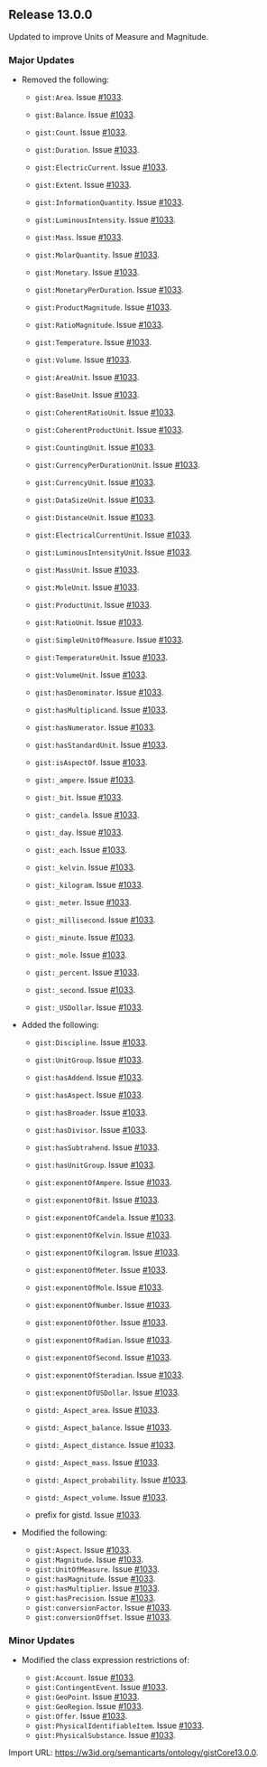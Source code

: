## Release 13.0.0

Updated to improve Units of Measure and Magnitude.

### Major Updates

- Removed the following:

  - `gist:Area`. Issue [#1033](https://github.com/semanticarts/gist/issues/1033).
  - `gist:Balance`. Issue [#1033](https://github.com/semanticarts/gist/issues/1033).
  - `gist:Count`. Issue [#1033](https://github.com/semanticarts/gist/issues/1033).
  - `gist:Duration`. Issue [#1033](https://github.com/semanticarts/gist/issues/1033).
  - `gist:ElectricCurrent`. Issue [#1033](https://github.com/semanticarts/gist/issues/1033).
  - `gist:Extent`. Issue [#1033](https://github.com/semanticarts/gist/issues/1033).
  - `gist:InformationQuantity`. Issue [#1033](https://github.com/semanticarts/gist/issues/1033).
  - `gist:LuminousIntensity`. Issue [#1033](https://github.com/semanticarts/gist/issues/1033).
  - `gist:Mass`. Issue [#1033](https://github.com/semanticarts/gist/issues/1033).
  - `gist:MolarQuantity`. Issue [#1033](https://github.com/semanticarts/gist/issues/1033).
  - `gist:Monetary`. Issue [#1033](https://github.com/semanticarts/gist/issues/1033).
  - `gist:MonetaryPerDuration`. Issue [#1033](https://github.com/semanticarts/gist/issues/1033).
  - `gist:ProductMagnitude`. Issue [#1033](https://github.com/semanticarts/gist/issues/1033).
  - `gist:RatioMagnitude`. Issue [#1033](https://github.com/semanticarts/gist/issues/1033).
  - `gist:Temperature`. Issue [#1033](https://github.com/semanticarts/gist/issues/1033).
  - `gist:Volume`. Issue [#1033](https://github.com/semanticarts/gist/issues/1033).

  - `gist:AreaUnit`. Issue [#1033](https://github.com/semanticarts/gist/issues/1033).
  - `gist:BaseUnit`. Issue [#1033](https://github.com/semanticarts/gist/issues/1033).
  - `gist:CoherentRatioUnit`. Issue [#1033](https://github.com/semanticarts/gist/issues/1033).
  - `gist:CoherentProductUnit`. Issue [#1033](https://github.com/semanticarts/gist/issues/1033).
  - `gist:CountingUnit`. Issue [#1033](https://github.com/semanticarts/gist/issues/1033).
  - `gist:CurrencyPerDurationUnit`. Issue [#1033](https://github.com/semanticarts/gist/issues/1033).
  - `gist:CurrencyUnit`. Issue [#1033](https://github.com/semanticarts/gist/issues/1033).
  - `gist:DataSizeUnit`. Issue [#1033](https://github.com/semanticarts/gist/issues/1033).
  - `gist:DistanceUnit`. Issue [#1033](https://github.com/semanticarts/gist/issues/1033).
  - `gist:ElectricalCurrentUnit`. Issue [#1033](https://github.com/semanticarts/gist/issues/1033).
  - `gist:LuminousIntensityUnit`. Issue [#1033](https://github.com/semanticarts/gist/issues/1033).
  - `gist:MassUnit`. Issue [#1033](https://github.com/semanticarts/gist/issues/1033).
  - `gist:MoleUnit`. Issue [#1033](https://github.com/semanticarts/gist/issues/1033).
  - `gist:ProductUnit`. Issue [#1033](https://github.com/semanticarts/gist/issues/1033).
  - `gist:RatioUnit`. Issue [#1033](https://github.com/semanticarts/gist/issues/1033).
  - `gist:SimpleUnitOfMeasure`. Issue [#1033](https://github.com/semanticarts/gist/issues/1033).
  - `gist:TemperatureUnit`. Issue [#1033](https://github.com/semanticarts/gist/issues/1033).
  - `gist:VolumeUnit`. Issue [#1033](https://github.com/semanticarts/gist/issues/1033).

  - `gist:hasDenominator`. Issue [#1033](https://github.com/semanticarts/gist/issues/1033).
  - `gist:hasMultiplicand`. Issue [#1033](https://github.com/semanticarts/gist/issues/1033).
  - `gist:hasNumerator`. Issue [#1033](https://github.com/semanticarts/gist/issues/1033).
  - `gist:hasStandardUnit`. Issue [#1033](https://github.com/semanticarts/gist/issues/1033).
  - `gist:isAspectOf`. Issue [#1033](https://github.com/semanticarts/gist/issues/1033).

  - `gist:_ampere`. Issue [#1033](https://github.com/semanticarts/gist/issues/1033).
  - `gist:_bit`. Issue [#1033](https://github.com/semanticarts/gist/issues/1033).
  - `gist:_candela`. Issue [#1033](https://github.com/semanticarts/gist/issues/1033).
  - `gist:_day`. Issue [#1033](https://github.com/semanticarts/gist/issues/1033).
  - `gist:_each`. Issue [#1033](https://github.com/semanticarts/gist/issues/1033).
  - `gist:_kelvin`. Issue [#1033](https://github.com/semanticarts/gist/issues/1033).
  - `gist:_kilogram`. Issue [#1033](https://github.com/semanticarts/gist/issues/1033).
  - `gist:_meter`. Issue [#1033](https://github.com/semanticarts/gist/issues/1033).
  - `gist:_millisecond`. Issue [#1033](https://github.com/semanticarts/gist/issues/1033).
  - `gist:_minute`. Issue [#1033](https://github.com/semanticarts/gist/issues/1033).
  - `gist:_mole`. Issue [#1033](https://github.com/semanticarts/gist/issues/1033).
  - `gist:_percent`. Issue [#1033](https://github.com/semanticarts/gist/issues/1033).
  - `gist:_second`. Issue [#1033](https://github.com/semanticarts/gist/issues/1033).
  - `gist:_USDollar`. Issue [#1033](https://github.com/semanticarts/gist/issues/1033).

- Added the following:

  - `gist:Discipline`. Issue [#1033](https://github.com/semanticarts/gist/issues/1033).
  - `gist:UnitGroup`. Issue [#1033](https://github.com/semanticarts/gist/issues/1033).
  - `gist:hasAddend`. Issue [#1033](https://github.com/semanticarts/gist/issues/1033).
  - `gist:hasAspect`. Issue [#1033](https://github.com/semanticarts/gist/issues/1033).
  - `gist:hasBroader`. Issue [#1033](https://github.com/semanticarts/gist/issues/1033).
  - `gist:hasDivisor`. Issue [#1033](https://github.com/semanticarts/gist/issues/1033).
  - `gist:hasSubtrahend`. Issue [#1033](https://github.com/semanticarts/gist/issues/1033).
  - `gist:hasUnitGroup`. Issue [#1033](https://github.com/semanticarts/gist/issues/1033).
  - `gist:exponentOfAmpere`. Issue [#1033](https://github.com/semanticarts/gist/issues/1033).
  - `gist:exponentOfBit`. Issue [#1033](https://github.com/semanticarts/gist/issues/1033).
  - `gist:exponentOfCandela`. Issue [#1033](https://github.com/semanticarts/gist/issues/1033).
  - `gist:exponentOfKelvin`. Issue [#1033](https://github.com/semanticarts/gist/issues/1033).
  - `gist:exponentOfKilogram`. Issue [#1033](https://github.com/semanticarts/gist/issues/1033).
  - `gist:exponentOfMeter`. Issue [#1033](https://github.com/semanticarts/gist/issues/1033).
  - `gist:exponentOfMole`. Issue [#1033](https://github.com/semanticarts/gist/issues/1033).
  - `gist:exponentOfNumber`. Issue [#1033](https://github.com/semanticarts/gist/issues/1033).
  - `gist:exponentOfOther`. Issue [#1033](https://github.com/semanticarts/gist/issues/1033).
  - `gist:exponentOfRadian`. Issue [#1033](https://github.com/semanticarts/gist/issues/1033).
  - `gist:exponentOfSecond`. Issue [#1033](https://github.com/semanticarts/gist/issues/1033).
  - `gist:exponentOfSteradian`. Issue [#1033](https://github.com/semanticarts/gist/issues/1033).
  - `gist:exponentOfUSDollar`. Issue [#1033](https://github.com/semanticarts/gist/issues/1033).
  - `gistd:_Aspect_area`. Issue [#1033](https://github.com/semanticarts/gist/issues/1033).
  - `gistd:_Aspect_balance`. Issue [#1033](https://github.com/semanticarts/gist/issues/1033).
  - `gistd:_Aspect_distance`. Issue [#1033](https://github.com/semanticarts/gist/issues/1033).
  - `gistd:_Aspect_mass`. Issue [#1033](https://github.com/semanticarts/gist/issues/1033).
  - `gistd:_Aspect_probability`. Issue [#1033](https://github.com/semanticarts/gist/issues/1033).
  - `gistd:_Aspect_volume`. Issue [#1033](https://github.com/semanticarts/gist/issues/1033).

  - prefix for gistd. Issue [#1033](https://github.com/semanticarts/gist/issues/1033).

- Modified the following:

  - `gist:Aspect`. Issue [#1033](https://github.com/semanticarts/gist/issues/1033).
  - `gist:Magnitude`. Issue [#1033](https://github.com/semanticarts/gist/issues/1033).
  - `gist:UnitOfMeasure`. Issue [#1033](https://github.com/semanticarts/gist/issues/1033).
  - `gist:hasMagnitude`. Issue [#1033](https://github.com/semanticarts/gist/issues/1033).
  - `gist:hasMultiplier`. Issue [#1033](https://github.com/semanticarts/gist/issues/1033).
  - `gist:hasPrecision`. Issue [#1033](https://github.com/semanticarts/gist/issues/1033).
  - `gist:conversionFactor`. Issue [#1033](https://github.com/semanticarts/gist/issues/1033).
  - `gist:conversionOffset`. Issue [#1033](https://github.com/semanticarts/gist/issues/1033).

### Minor Updates

- Modified the class expression restrictions of:

  - `gist:Account`. Issue [#1033](https://github.com/semanticarts/gist/issues/1033).
  - `gist:ContingentEvent`. Issue [#1033](https://github.com/semanticarts/gist/issues/1033).
  - `gist:GeoPoint`. Issue [#1033](https://github.com/semanticarts/gist/issues/1033).
  - `gist:GeoRegion`. Issue [#1033](https://github.com/semanticarts/gist/issues/1033).
  - `gist:Offer`. Issue [#1033](https://github.com/semanticarts/gist/issues/1033).
  - `gist:PhysicalIdentifiableItem`. Issue [#1033](https://github.com/semanticarts/gist/issues/1033).
  - `gist:PhysicalSubstance`. Issue [#1033](https://github.com/semanticarts/gist/issues/1033).

Import URL: <https://w3id.org/semanticarts/ontology/gistCore13.0.0>.
